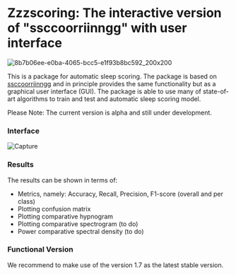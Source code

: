# Zzzscoring: The interactive version of "ssccoorriinngg" with user interface

![8b7b06ee-e0ba-4065-bcc5-e1f93b8bc592_200x200](https://user-images.githubusercontent.com/48684369/82961288-2b298c80-9fbd-11ea-8f84-76ad2f3cc750.png)

This is a package for automatic sleep scoring. The package is based on [ssccoorriinngg](https://https://github.com/MahdadJafarzadeh/ssccoorriinngg) and in principle provides the same functionality but as a graphical user interface (GUI). The package is able to use many of state-of-art algorithms to train and test and automatic sleep scoring model. 

Please Note: The current version is alpha and still under development.
### Interface
![Capture](https://user-images.githubusercontent.com/48684369/83524226-986c7e80-a4e3-11ea-8464-847602366c0a.JPG)

### Results
The results can be shown in terms of:
* Metrics, namely: Accuracy, Recall, Precision, F1-score (overall and per class)
* Plotting confusion matrix
* Plotting comparative hypnogram
* Plotting comparative spectrogram (to do)
* Power comparative spectral density (to do)

### Functional Version 
We recommend to make use of the version 1.7 as the latest stable version.
